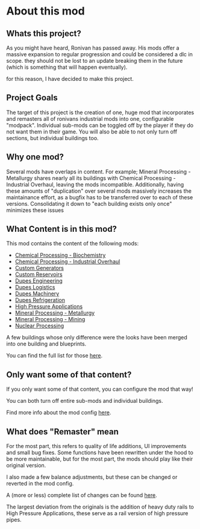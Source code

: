 # About this mod

## Whats this project?

As you might have heard, Ronivan has passed away.
His mods offer a massive expansion to regular progression and could be considered a dlc in scope.
they should not be lost to an update breaking them in the future (which is something that will happen eventually).

for this reason, I have decided to make this project.

## Project Goals

The target of this project is the creation of one, huge mod that incorporates and remasters all of ronivans industrial mods into one, configurable "modpack".
Individual sub-mods can be toggled off by the player if they do not want them in their game.
You will also be able to not only turn off sections, but individual buildings too.

## Why one mod?

Several mods have overlaps in content.
For example; Mineral Processing - Metallurgy shares nearly all its buildings with Chemical Processing - Industrial Overhaul, leaving the mods incompatible.
Additionally, having these amounts of "duplication" over several mods massively increases the maintainance effort, as a bugfix has to be transferred over to each of these versions.
Consolidating it down to "each building exists only once" minimizes these issues

## What Content is in this mod?

This mod contains the content of the following mods:

- [Chemical Processing - Biochemistry](./Content/Chemical%20Processing%20-%20Biochemistry/)
- [Chemical Processing - Industrial Overhaul](./Content/Chemical%20Processing%20-%20Industrial%20Overhaul/)
- [Custom Generators](./Content/Custom%20Generators/)
- [Custom Reservoirs](./Content/Custom%20Reservoirs/)
- [Dupes Engineering](./Content/Dupes%20Engineering/)
- [Dupes Logistics](./Content/Dupes%20Logistics/)
- [Dupes Machinery](./Content/Dupes%20Machinery/)
- [Dupes Refrigeration](./Content/Dupes%20Refrigeration/)
- [High Pressure Applications](./Content/High%20Pressure%20Applications/)
- [Mineral Processing - Metallurgy](./Content/Mineral%20Processing%20-%20Metallurgy/)
- [Mineral Processing - Mining](./Content/Mineral%20Processing%20-%20Mining/)
- [Nuclear Processing](./Content/Nuclear%20Processing/)

A few buildings whose only difference were the looks have been merged into one building and blueprints.

You can find the full list for those [here](./Content/blueprints/).

## Only want some of that content?

If you only want some of that content, you can configure the mod that way!

You can both turn off entire sub-mods and individual buildings.

Find more info about the mod config [here](./configEditor/).

## What does "Remaster" mean

For the most part, this refers to quality of life additions, UI improvements and small bug fixes.
Some functions have been rewritten under the hood to be more maintainable, but for the most part, the mods should play like their original version.

I also made a few balance adjustments, but these can be changed or reverted in the mod config.

A (more or less) complete list of changes can be found [here](./tweaksAdjustments/).

The largest deviation from the originals is the addition of heavy duty rails to High Pressure Applications, these serve as a rail version of high pressure pipes.
